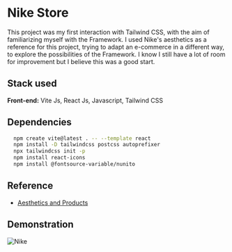 # Nike Store

This project was my first interaction with Tailwind CSS, with the aim of familiarizing myself with the Framework. I used Nike's aesthetics as a reference for this project, trying to adapt an e-commerce in a different way, to explore the possibilities of the Framework.
I know I still have a lot of room for improvement but I believe this was a good start.


## Stack used

**Front-end:** Vite Js, React Js, Javascript, Tailwind CSS


## Dependencies

```bash
  npm create vite@latest . -- --template react
  npm install -D tailwindcss postcss autoprefixer
  npx tailwindcss init -p
  npm install react-icons
  npm install @fontsource-variable/nunito
```


## Reference

 - [Aesthetics and Products](https://www.nike.com.br/)    

## Demonstration


![Nike](https://github.com/ArthurSantDev/Nike-Store/assets/159972613/b1fd2b88-abe3-4931-9e7b-ee017f26ce6b)